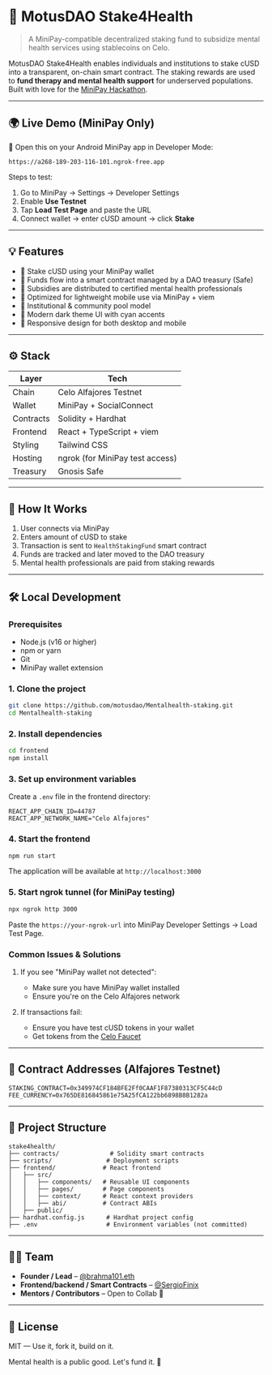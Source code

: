 # 🧠 MotusDAO Stake4Health

> A MiniPay-compatible decentralized staking fund to subsidize mental health services using stablecoins on Celo.

MotusDAO Stake4Health enables individuals and institutions to stake cUSD into a transparent, on-chain smart contract. The staking rewards are used to **fund therapy and mental health support** for underserved populations. Built with love for the [MiniPay Hackathon](https://celo.org/minipay).

---

## 🌍 Live Demo (MiniPay Only)

🧪 Open this on your Android MiniPay app in Developer Mode:

```
https://a268-189-203-116-101.ngrok-free.app
```

Steps to test:
1. Go to MiniPay → Settings → Developer Settings
2. Enable **Use Testnet**
3. Tap **Load Test Page** and paste the URL
4. Connect wallet → enter cUSD amount → click **Stake**

---

## 💡 Features

- 🔁 Stake cUSD using your MiniPay wallet
- 🧾 Funds flow into a smart contract managed by a DAO treasury (Safe)
- 🧠 Subsidies are distributed to certified mental health professionals
- 📲 Optimized for lightweight mobile use via MiniPay + viem
- 🔐 Institutional & community pool model
- 🎨 Modern dark theme UI with cyan accents
- 📱 Responsive design for both desktop and mobile

---

## ⚙️ Stack

| Layer        | Tech                               |
|--------------|------------------------------------|
| Chain        | Celo Alfajores Testnet            |
| Wallet       | MiniPay + SocialConnect           |
| Contracts    | Solidity + Hardhat                |
| Frontend     | React + TypeScript + viem         |
| Styling      | Tailwind CSS                      |
| Hosting      | ngrok (for MiniPay test access)   |
| Treasury     | Gnosis Safe                       |

---

## 🧠 How It Works

1. User connects via MiniPay
2. Enters amount of cUSD to stake
3. Transaction is sent to `HealthStakingFund` smart contract
4. Funds are tracked and later moved to the DAO treasury
5. Mental health professionals are paid from staking rewards

---

## 🛠️ Local Development

### Prerequisites

- Node.js (v16 or higher)
- npm or yarn
- Git
- MiniPay wallet extension

### 1. Clone the project

```bash
git clone https://github.com/motusdao/Mentalhealth-staking.git
cd Mentalhealth-staking
```

### 2. Install dependencies

```bash
cd frontend
npm install
```

### 3. Set up environment variables

Create a `.env` file in the frontend directory:
```env
REACT_APP_CHAIN_ID=44787
REACT_APP_NETWORK_NAME="Celo Alfajores"
```

### 4. Start the frontend

```bash
npm run start
```

The application will be available at `http://localhost:3000`

### 5. Start ngrok tunnel (for MiniPay testing)

```bash
npx ngrok http 3000
```

Paste the `https://your-ngrok-url` into MiniPay Developer Settings → Load Test Page.

### Common Issues & Solutions

1. If you see "MiniPay wallet not detected":
   - Make sure you have MiniPay wallet installed
   - Ensure you're on the Celo Alfajores network

2. If transactions fail:
   - Ensure you have test cUSD tokens in your wallet
   - Get tokens from the [Celo Faucet](https://celo.org/faucet)

---

## 🔐 Contract Addresses (Alfajores Testnet)

```
STAKING_CONTRACT=0x349974CF184BFE2Ff0CAAF1F87380313CF5C44cD
FEE_CURRENCY=0x765DE816845861e75A25fCA122bb6898B8B1282a
```

---

## 📂 Project Structure

```
stake4health/
├── contracts/              # Solidity smart contracts
├── scripts/               # Deployment scripts
├── frontend/             # React frontend
│   ├── src/
│   │   ├── components/   # Reusable UI components
│   │   ├── pages/        # Page components
│   │   ├── context/      # React context providers
│   │   ├── abi/          # Contract ABIs
│   ├── public/
├── hardhat.config.js      # Hardhat project config
├── .env                   # Environment variables (not committed)
```

---

## 👨‍💻 Team

- **Founder / Lead** – [@brahma101.eth](https://github.com/brahma101_eth)
- **Frontend/backend / Smart Contracts** – [@SergioFinix](https://github.com/SergioFinix)
- **Mentors / Contributors** – Open to Collab 🤝

---

## 📃 License

MIT — Use it, fork it, build on it.

Mental health is a public good. Let's fund it. 💚
```